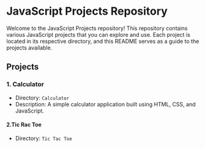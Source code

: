 # JavaScript Projects Repository

Welcome to the JavaScript Projects repository! This repository contains various JavaScript projects that you can explore and use. Each project is located in its respective directory, and this README serves as a guide to the projects available.

## Projects

### 1. Calculator
- Directory: `Calculator`
- Description: A simple calculator application built using HTML, CSS, and JavaScript.


#### 2.Tic Rac Toe
- Directory: `Tic Tac Toe`
